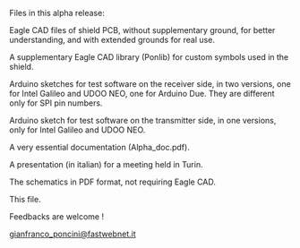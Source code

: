 Files in this alpha release:



Eagle CAD files of shield PCB, without supplementary ground,
for better understanding, and with extended grounds for real use.

A supplementary Eagle CAD library (Ponlib) for custom symbols
used in the shield.

Arduino sketches for test software on the receiver side, in two 
versions, one for Intel Galileo and UDOO NEO, one for Arduino Due.
They are different only for SPI pin numbers.

Arduino sketch for test software on the transmitter side, in one 
versions, only for Intel Galileo and UDOO NEO.

A very essential documentation (Alpha_doc.pdf).

A presentation (in italian) for a meeting held in Turin.

The schematics in PDF format, not requiring Eagle CAD.

This file.




Feedbacks are welcome !



gianfranco_poncini@fastwebnet.it
